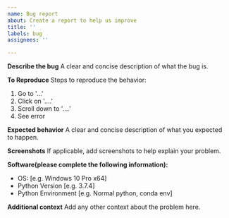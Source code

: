 ```yaml
---
name: Bug report
about: Create a report to help us improve
title: ''
labels: bug
assignees: ''

---
```


**Describe the bug**
A clear and concise description of what the bug is.

**To Reproduce**
Steps to reproduce the behavior:
1. Go to '...'
2. Click on '....'
3. Scroll down to '....'
4. See error

**Expected behavior**
A clear and concise description of what you expected to happen.

**Screenshots**
If applicable, add screenshots to help explain your problem.

**Software(please complete the following information):**
 - OS: [e.g. Windows 10 Pro x64]
 - Python Version [e.g. 3.7.4]
 - Python Environment [e.g. Normal python, conda env]

**Additional context**
Add any other context about the problem here.
